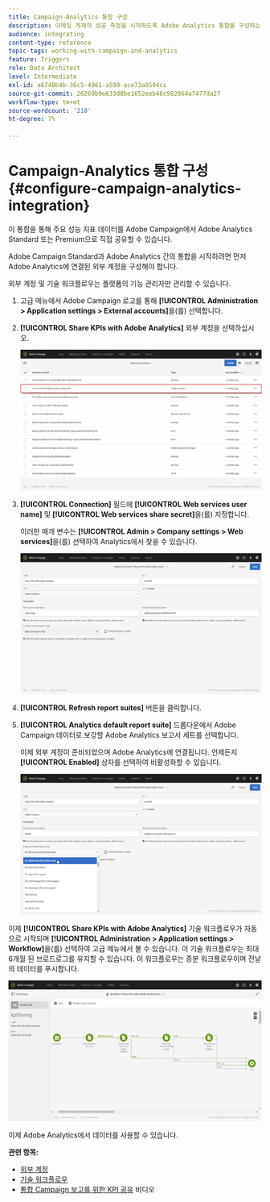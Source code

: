 ```yaml
---
title: Campaign-Analytics 통합 구성
description: 이메일 게재의 성공 측정을 시작하도록 Adobe Analytics 통합을 구성하는 방법을 알아봅니다.
audience: integrating
content-type: reference
topic-tags: working-with-campaign-and-analytics
feature: Triggers
role: Data Architect
level: Intermediate
exl-id: a6748b4b-36c5-4961-a599-ace73a8504cc
source-git-commit: 26260b9e633d8be1652eeb46c982864a7477da27
workflow-type: tm+mt
source-wordcount: '218'
ht-degree: 7%

---
```


# Campaign-Analytics 통합 구성{#configure-campaign-analytics-integration}

이 통합을 통해 주요 성능 지표 데이터를 Adobe Campaign에서 Adobe Analytics Standard 또는 Premium으로 직접 공유할 수 있습니다.

Adobe Campaign Standard과 Adobe Analytics 간의 통합을 시작하려면 먼저 Adobe Analytics에 연결된 외부 계정을 구성해야 합니다.

외부 계정 및 기술 워크플로우는 플랫폼의 기능 관리자만 관리할 수 있습니다.

1. 고급 메뉴에서 Adobe Campaign 로고를 통해 **[!UICONTROL Administration > Application settings > External accounts]**&#x200B;을(를) 선택합니다.
1. **[!UICONTROL Share KPIs with Adobe Analytics]** 외부 계정을 선택하십시오.

   ![](assets/analytics_2.png)

1. **[!UICONTROL Connection]** 필드에 **[!UICONTROL Web services user name]** 및 **[!UICONTROL Web services share secret]**&#x200B;을(를) 지정합니다.

   이러한 매개 변수는 **[!UICONTROL Admin > Company settings > Web services]**&#x200B;을(를) 선택하여 Analytics에서 찾을 수 있습니다.

   ![](assets/analytics_1.png)

1. **[!UICONTROL Refresh report suites]** 버튼을 클릭합니다.
1. **[!UICONTROL Analytics default report suite]** 드롭다운에서 Adobe Campaign 데이터로 보강할 Adobe Analytics 보고서 세트를 선택합니다.

   이제 외부 계정이 준비되었으며 Adobe Analytics에 연결됩니다. 언제든지 **[!UICONTROL Enabled]** 상자를 선택하여 비활성화할 수 있습니다.

   ![](assets/analytics.png)

이제 **[!UICONTROL Share KPIs with Adobe Analytics]** 기술 워크플로우가 자동으로 시작되며 **[!UICONTROL Administration > Application settings > Workflow]**&#x200B;을(를) 선택하여 고급 메뉴에서 볼 수 있습니다. 이 기술 워크플로우는 최대 6개월 된 브로드로그를 유지할 수 있습니다. 이 워크플로우는 증분 워크플로우이며 전날의 데이터를 푸시합니다.

![](assets/analytics_3.png)

이제 Adobe Analytics에서 데이터를 사용할 수 있습니다.

**관련 항목:**

* [외부 계정](../../administration/using/external-accounts.md)
* [기술 워크플로우](../../administration/using/technical-workflows.md)
* [통합 Campaign 보고를 위한 KPI 공유](https://helpx.adobe.com/marketing-cloud/how-to/email-marketing.html) 비디오

